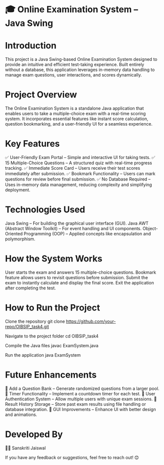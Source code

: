 # 🎓 Online Examination System – Java Swing

# Introduction
This project is a Java Swing-based Online Examination System designed to provide an intuitive and efficient test-taking experience. Built entirely without a database, this application leverages in-memory data handling to manage exam questions, user interactions, and scores dynamically.

# Project Overview
The Online Examination System is a standalone Java application that enables users to take a multiple-choice exam with a real-time scoring system. It incorporates essential features like instant score calculation, question bookmarking, and a user-friendly UI for a seamless experience.

# Key Features
✅ User-Friendly Exam Portal – Simple and interactive UI for taking tests.
✅ 15 Multiple-Choice Questions – A structured quiz with real-time progress tracking.
✅ Immediate Score Card – Users receive their test scores immediately after submission.
✅ Bookmark Functionality – Users can mark questions for review before final submission.
✅ No Database Required – Uses in-memory data management, reducing complexity and simplifying deployment.

# Technologies Used
Java Swing – For building the graphical user interface (GUI).
Java AWT (Abstract Window Toolkit) – For event handling and UI components.
Object-Oriented Programming (OOP) – Applied concepts like encapsulation and polymorphism.

# How the System Works
User starts the exam and answers 15 multiple-choice questions.
Bookmark feature allows users to revisit questions before submission.
Submit the exam to instantly calculate and display the final score.
Exit the application after completing the test.

# How to Run the Project
Clone the repository
git clone https://github.com/your-repo/OIBSIP_task4.git

Navigate to the project folder
cd OIBSIP_task4

Compile the Java files
javac ExamSystem.java

Run the application
java ExamSystem

# Future Enhancements
🔹 Add a Question Bank – Generate randomized questions from a larger pool.
🔹 Timer Functionality – Implement a countdown timer for each test.
🔹 User Authentication System – Allow multiple users with unique exam sessions.
🔹 Result History Storage – Store past exam results using file handling or database integration.
🔹 GUI Improvements – Enhance UI with better design and animations.

# Developed By
👩‍💻 Sanskriti Jaiswal

If you have any feedback or suggestions, feel free to reach out! 😊

